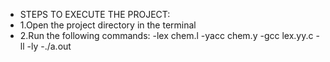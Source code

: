 - STEPS TO EXECUTE THE PROJECT:
- 1.Open the project directory in the terminal
- 2.Run the following commands:
    -lex chem.l
    -yacc chem.y
    -gcc lex.yy.c -ll -ly
    -./a.out
